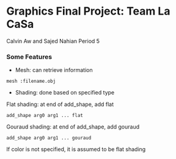# Graphics Final Project: Team La CaSa
Calvin Aw and Sajed Nahian
Period 5

### Some Features
+ Mesh: can retrieve information 
```
mesh :filename.obj
```
+ Shading: done based on specified type

Flat shading: at end of add_shape, add flat
```
add_shape arg0 arg1 ... flat
```

Gouraud shading: at end of add_shape, add gouraud
```
add_shape arg0 arg1 ... gouraud
```

If color is not specified, it is assumed to be flat shading
